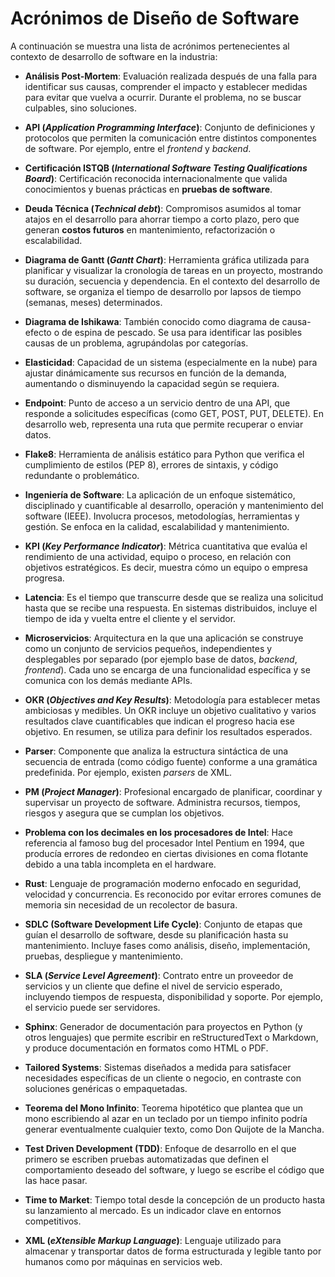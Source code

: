 # Acrónimos de Diseño de Software

A continuación se muestra una lista de acrónimos pertenecientes al contexto de desarrollo de software en la industria:

- **Análisis Post-Mortem**: Evaluación realizada después de una falla para identificar sus causas, comprender el impacto y establecer medidas para evitar que vuelva a ocurrir. Durante el problema, no se buscar culpables, sino soluciones.

- **API (_Application Programming Interface_)**: Conjunto de definiciones y protocolos que permiten la comunicación entre distintos componentes de software. Por ejemplo, entre el _frontend_ y _backend_.

- **Certificación ISTQB (_International Software Testing Qualifications Board_)**: Certificación reconocida internacionalmente que valida conocimientos y buenas prácticas en **pruebas de software**.

- **Deuda Técnica (_Technical debt_)**: Compromisos asumidos al tomar atajos en el desarrollo para ahorrar tiempo a corto plazo, pero que generan **costos futuros** en mantenimiento, refactorización o escalabilidad.

- **Diagrama de Gantt (_Gantt Chart_)**: Herramienta gráfica utilizada para planificar y visualizar la cronología de tareas en un proyecto, mostrando su duración, secuencia y dependencia. En el contexto del desarrollo de software, se organiza el tiempo de desarrollo por lapsos de tiempo (semanas, meses) determinados.

- **Diagrama de Ishikawa**: También conocido como diagrama de causa-efecto o de espina de pescado. Se usa para identificar las posibles causas de un problema, agrupándolas por categorías.

- **Elasticidad**: Capacidad de un sistema (especialmente en la nube) para ajustar dinámicamente sus recursos en función de la demanda, aumentando o disminuyendo la capacidad según se requiera.

- **Endpoint**: Punto de acceso a un servicio dentro de una API, que responde a solicitudes específicas (como GET, POST, PUT, DELETE). En desarrollo web, representa una ruta que permite recuperar o enviar datos.

- **Flake8**: Herramienta de análisis estático para Python que verifica el cumplimiento de estilos (PEP 8), errores de sintaxis, y código redundante o problemático.

- **Ingeniería de Software**: La aplicación de un enfoque sistemático, disciplinado y cuantificable al desarrollo, operación y mantenimiento del software (IEEE). Involucra procesos, metodologías, herramientas y gestión. Se enfoca en la calidad, escalabilidad y mantenimiento.

- **KPI (_Key Performance Indicator_)**: Métrica cuantitativa que evalúa el rendimiento de una actividad, equipo o proceso, en relación con objetivos estratégicos. Es decir, muestra cómo un equipo o empresa progresa.

- **Latencia**: Es el tiempo que transcurre desde que se realiza una solicitud hasta que se recibe una respuesta. En sistemas distribuidos, incluye el tiempo de ida y vuelta entre el cliente y el servidor.

- **Microservicios**: Arquitectura en la que una aplicación se construye como un conjunto de servicios pequeños, independientes y desplegables por separado (por ejemplo base de datos, _backend_, _frontend_). Cada uno se encarga de una funcionalidad específica y se comunica con los demás mediante APIs.

- **OKR (_Objectives and Key Results_)**: Metodología para establecer metas ambiciosas y medibles. Un OKR incluye un objetivo cualitativo y varios resultados clave cuantificables que indican el progreso hacia ese objetivo. En resumen, se utiliza para definir los resultados esperados.

- **Parser**: Componente que analiza la estructura sintáctica de una secuencia de entrada (como código fuente) conforme a una gramática predefinida. Por ejemplo, existen _parsers_ de XML.

- **PM (_Project Manager_)**: Profesional encargado de planificar, coordinar y supervisar un proyecto de software. Administra recursos, tiempos, riesgos y asegura que se cumplan los objetivos.

- **Problema con los decimales en los procesadores de Intel**: Hace referencia al famoso bug del procesador Intel Pentium en 1994, que producía errores de redondeo en ciertas divisiones en coma flotante debido a una tabla incompleta en el hardware.

- **Rust**: Lenguaje de programación moderno enfocado en seguridad, velocidad y concurrencia. Es reconocido por evitar errores comunes de memoria sin necesidad de un recolector de basura.

- **SDLC (Software Development Life Cycle)**: Conjunto de etapas que guían el desarrollo de software, desde su planificación hasta su mantenimiento. Incluye fases como análisis, diseño, implementación, pruebas, despliegue y mantenimiento.

- **SLA (_Service Level Agreement_)**: Contrato entre un proveedor de servicios y un cliente que define el nivel de servicio esperado, incluyendo tiempos de respuesta, disponibilidad y soporte. Por ejemplo, el servicio puede ser servidores.

- **Sphinx**: Generador de documentación para proyectos en Python (y otros lenguajes) que permite escribir en reStructuredText o Markdown, y produce documentación en formatos como HTML o PDF.

- **Tailored Systems**: Sistemas diseñados a medida para satisfacer necesidades específicas de un cliente o negocio, en contraste con soluciones genéricas o empaquetadas.

- **Teorema del Mono Infinito**: Teorema hipotético que plantea que un mono escribiendo al azar en un teclado por un tiempo infinito podría generar eventualmente cualquier texto, como Don Quijote de la Mancha.

- **Test Driven Development (TDD)**: Enfoque de desarrollo en el que primero se escriben pruebas automatizadas que definen el comportamiento deseado del software, y luego se escribe el código que las hace pasar.

- **Time to Market**: Tiempo total desde la concepción de un producto hasta su lanzamiento al mercado. Es un indicador clave en entornos competitivos.

- **XML (_eXtensible Markup Language_)**: Lenguaje utilizado para almacenar y transportar datos de forma estructurada y legible tanto por humanos como por máquinas en servicios web.

